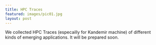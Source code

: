 ```yaml
---
title: HPC Traces 
featured: images/pic01.jpg
layout: post
---
```


<p>We collected HPC Traces (especailly for Kandemir machine) of different kinds of emerging applications. It will be prepared soon.</p>
